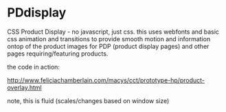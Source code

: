 # PDdisplay
CSS Product Display - no javascript, just css.
this uses webfonts and basic css animation and transitions to provide smooth motion and information ontop of the product images for PDP (product display pages) and other pages requiring/featuring products.

the code in action:

http://www.feliciachamberlain.com/macys/cct/prototype-hp/product-overlay.html

note, this is fluid (scales/changes based on window size)

